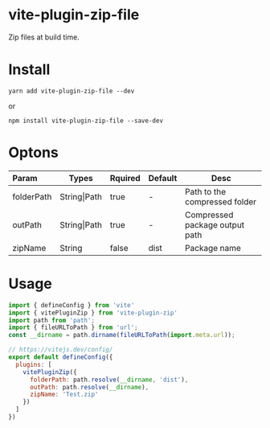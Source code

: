# vite-plugin-zip-file
Zip files at build time.

# Install

```
yarn add vite-plugin-zip-file --dev
```

or

```
npm install vite-plugin-zip-file --save-dev
```

# Optons


| Param      | Types        | Rquired | Default | Desc                           |
| :--------- | ------------ | ------- | ------- | ------------------------------ |
| folderPath | String\|Path | true    | -       | Path to the compressed folder  |
| outPath    | String\|Path | true    | -       | Compressed package output path |
| zipName    | String       | false   | dist    | Package name                   |


# Usage
```javascript
import { defineConfig } from 'vite'
import { vitePluginZip } from 'vite-plugin-zip'
import path from 'path';
import { fileURLToPath } from 'url';
const __dirname = path.dirname(fileURLToPath(import.meta.url));

// https://vitejs.dev/config/
export default defineConfig({
  plugins: [
    vitePluginZip({
      folderPath: path.resolve(__dirname, 'dist'),
      outPath: path.resolve(__dirname),
      zipName: 'Test.zip'
    })
  ]
})
```